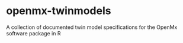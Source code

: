 # openmx-twinmodels
A collection of documented twin model specifications for the OpenMx software package in R
